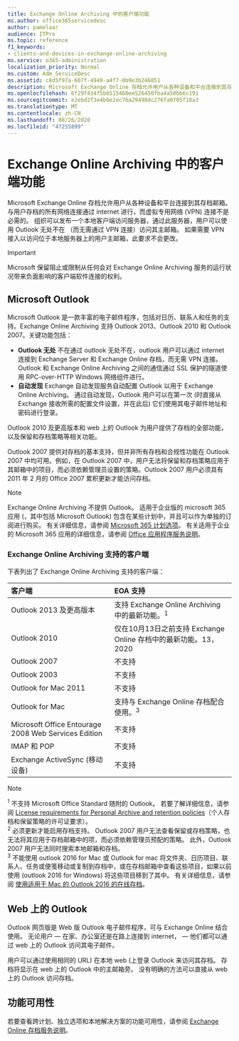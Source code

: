 ```yaml
---
title: Exchange Online Archiving 中的客户端功能
ms.author: office365servicedesc
author: pamelaar
audience: ITPro
ms.topic: reference
f1_keywords:
- clients-and-devices-in-exchange-online-archiving
ms.service: o365-administration
localization_priority: Normal
ms.custom: Adm_ServiceDesc
ms.assetid: c8d5f97a-607f-4949-a4f7-0b9e3b246851
description: Microsoft Exchange Online 存档允许用户从各种设备和平台连接到其存档邮箱。 与用户存档的所有网络连接通过 internet 进行，而虚拟专用网络 (VPN) 连接不是必需的。 组织可以发布一个本地客户端访问服务器，通过此服务器，用户可以使用 Outlook 无处不在 （而无需通过 VPN 连接）访问其主邮箱。 如果需要 VPN 接入以访问位于本地服务器上的用户主邮箱，此要求不会更改。
ms.openlocfilehash: 6f29f434f5b6515460ee526450fba4a50bb6c191
ms.sourcegitcommit: e2ebd2f3e4b6e2ec76a29498dc276fa0f05f18a3
ms.translationtype: MT
ms.contentlocale: zh-CN
ms.lasthandoff: 08/26/2020
ms.locfileid: "47255899"
---
```

# <a name="client-features-in-exchange-online-archiving"></a>Exchange Online Archiving 中的客户端功能

Microsoft Exchange Online 存档允许用户从各种设备和平台连接到其存档邮箱。 与用户存档的所有网络连接通过 internet 进行，而虚拟专用网络 (VPN) 连接不是必需的。 组织可以发布一个本地客户端访问服务器，通过此服务器，用户可以使用 Outlook 无处不在 （而无需通过 VPN 连接）访问其主邮箱。 如果需要 VPN 接入以访问位于本地服务器上的用户主邮箱，此要求不会更改。
  
> [!IMPORTANT]
> Microsoft 保留阻止或限制从任何会对 Exchange Online Archiving 服务的运行状况带来负面影响的客户端软件连接的权利。
  
## <a name="microsoft-outlook"></a>Microsoft Outlook

Microsoft Outlook 是一款丰富的电子邮件程序，包括对日历、联系人和任务的支持。Exchange Online Archiving 支持 Outlook 2013、Outlook 2010 和 Outlook 2007。关键功能包括：
  
- **Outlook 无处** 不在通过 outlook 无处不在，outlook 用户可以通过 internet 连接到 Exchange Server 和 Exchange Online 存档，而无需 VPN 连接。 Outlook 和 Exchange Online Archiving 之间的通信通过 SSL 保护的隧道使用 RPC-over-HTTP Windows 网络组件进行。    
- **自动发现** Exchange 自动发现服务自动配置 Outlook 以用于 Exchange Online Archiving。 通过自动发现，Outlook 用户可以在第一次 (时直接从 Exchange 接收所需的配置文件设置，并在此后) 它们使用其电子邮件地址和密码进行登录。 

Outlook 2010 及更高版本和 web 上的 Outlook 为用户提供了存档的全部功能，以及保留和存档策略等相关功能。
  
Outlook 2007 提供对存档的基本支持，但并非所有存档和合规性功能在 Outlook 2007 中均可用。例如，在 Outlook 2007 中，用户无法将保留和存档策略应用于其邮箱中的项目，而必须依赖管理员设置的策略。Outlook 2007 用户必须具有 2011 年 2 月的 Office 2007 累积更新才能访问存档。
  
> [!NOTE]
> Exchange Online Archiving 不提供 Outlook。 适用于企业版的 microsoft 365 应用 (，其中包括 Microsoft Outlook) 包含在某些计划中，并且可以作为单独的订阅进行购买。 有关详细信息，请参阅 [Microsoft 365 计划选项](../office-365-platform-service-description/office-365-plan-options.md)。 有关适用于企业的 Microsoft 365 应用的详细信息，请参阅 [Office 应用程序服务说明](../office-applications-service-description/office-applications-service-description.md)。 
  
### <a name="clients-supported-by-exchange-online-archiving"></a>Exchange Online Archiving 支持的客户端

下表列出了 Exchange Online Archiving 支持的客户端：
  
|**客户端**|**EOA 支持**|
|:-----|:-----|
|Outlook 2013 及更高版本  <br/> |支持 Exchange Online Archiving 中的最新功能。<sup>1</sup> <br/> |
|Outlook 2010  <br/> |仅在10月13日之前支持 Exchange Online 存档中的最新功能。13，2020|
|Outlook 2007  <br/> |不支持 |
|Outlook 2003  <br/> |不支持  <br/> |
|Outlook for Mac 2011  <br/> |不支持  <br/> |
|Outlook for Mac  <br/> |支持与 Exchange Online 存档配合使用。<sup>3</sup> <br/> |
|Microsoft Office Entourage 2008 Web Services Edition  <br/> |不支持  <br/> |
|IMAP 和 POP  <br/> |不支持  <br/> |
|Exchange ActiveSync (移动设备)   <br/> |不支持  <br/> |
   
> [!NOTE]
> <sup>1</sup> 不支持 Microsoft Office Standard 随附的 Outlook。 若要了解详细信息，请参阅 [License requirements for Personal Archive and retention policies](https://support.office.com/article/Outlook-license-requirements-for-Exchange-features-46B6B7C5-C3CA-43E5-8424-1E2807917C99)（个人存档和保留策略的许可证要求）。 <br/> 
<sup>2</sup> 必须更新才能启用存档支持。 Outlook 2007 用户无法查看保留或存档策略，也无法将其应用于存档邮箱中的项，而必须依赖管理员预配的策略。 此外，Outlook 2007 用户无法同时搜索本地邮箱和存档。 <br/> 
<sup>3</sup> 不能使用 outlook 2016 for Mac 或 Outlook for mac 将文件夹、日历项目、联系人、任务或便笺移动或复制到存档中，或在存档邮箱中查看这些项目，如果以前使用 (outlook 2016 for Windows) 将这些项目移到了其中。 有关详细信息，请参阅 [使用适用于 Mac 的 Outlook 2016 的在线存档](https://support.office.com/article/Use-your-online-archive-with-Outlook-2016-for-Mac-45b8439c-2982-4b6b-9097-eed71dbfe238)。 

## <a name="outlook-on-the-web"></a>Web 上的 Outlook

Outlook 网页版是 Web 版 Outlook 电子邮件程序，可与 Exchange Online 结合使用。 无论用户 &mdash; 在家、办公室还是在路上连接到 internet， &mdash; 他们都可以通过 web 上的 Outlook 访问其电子邮件。
  
用户可以通过使用相同的 URL) 在本地 web (上登录 Outlook 来访问其存档。 存档将显示在 web 上的 Outlook 中的主邮箱旁。 没有明确的方法可以直接从 web 上的 Outlook 访问存档。
  
## <a name="feature-availability"></a>功能可用性

若要查看跨计划、独立选项和本地解决方案的功能可用性，请参阅 [Exchange Online 存档服务说明](exchange-online-archiving-service-description.md)。